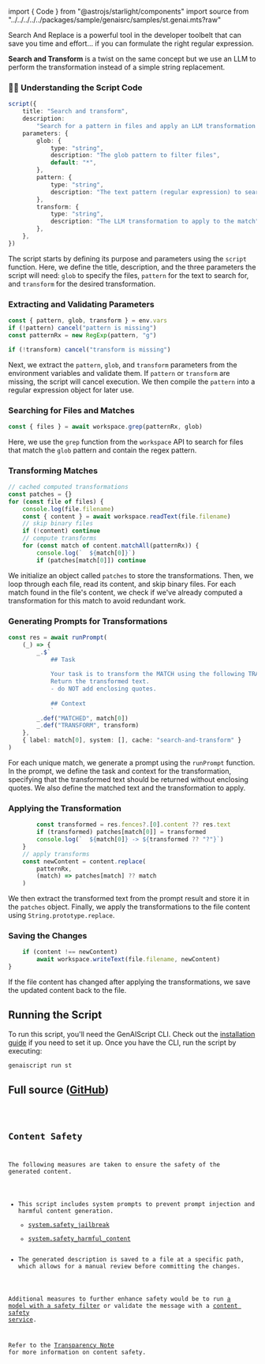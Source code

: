 import { Code } from "@astrojs/starlight/components"
import source from "../../../../../packages/sample/genaisrc/samples/st.genai.mts?raw"

Search And Replace is a powerful tool in the developer toolbelt that can save you time and effort...
if you can formulate the right regular expression.

**Search and Transform** is a twist on the same concept
but we use an LLM to perform the transformation instead of a simple string replacement.

### 👩‍💻 Understanding the Script Code

```ts
script({
    title: "Search and transform",
    description:
        "Search for a pattern in files and apply an LLM transformation to the match",
    parameters: {
        glob: {
            type: "string",
            description: "The glob pattern to filter files",
            default: "*",
        },
        pattern: {
            type: "string",
            description: "The text pattern (regular expression) to search for",
        },
        transform: {
            type: "string",
            description: "The LLM transformation to apply to the match",
        },
    },
})
```

The script starts by defining its purpose and parameters using the `script` function. Here, we define the title, description, and the three parameters the script will need: `glob` to specify the files, `pattern` for the text to search for, and `transform` for the desired transformation.

### Extracting and Validating Parameters

```ts
const { pattern, glob, transform } = env.vars
if (!pattern) cancel("pattern is missing")
const patternRx = new RegExp(pattern, "g")

if (!transform) cancel("transform is missing")
```

Next, we extract the `pattern`, `glob`, and `transform` parameters from the environment variables and validate them. If `pattern` or `transform` are missing, the script will cancel execution. We then compile the `pattern` into a regular expression object for later use.

### Searching for Files and Matches

```ts
const { files } = await workspace.grep(patternRx, glob)
```

Here, we use the `grep` function from the `workspace` API to search for files that match the `glob` pattern and contain the regex pattern.

### Transforming Matches

```ts
// cached computed transformations
const patches = {}
for (const file of files) {
    console.log(file.filename)
    const { content } = await workspace.readText(file.filename)
    // skip binary files
    if (!content) continue
    // compute transforms
    for (const match of content.matchAll(patternRx)) {
        console.log(`  ${match[0]}`)
        if (patches[match[0]]) continue
```

We initialize an object called `patches` to store the transformations. Then, we loop through each file, read its content, and skip binary files. For each match found in the file's content, we check if we've already computed a transformation for this match to avoid redundant work.

### Generating Prompts for Transformations

```ts
const res = await runPrompt(
    (_) => {
        _.$`
            ## Task
            
            Your task is to transform the MATCH using the following TRANSFORM.
            Return the transformed text.
            - do NOT add enclosing quotes.
            
            ## Context
            `
        _.def("MATCHED", match[0])
        _.def("TRANSFORM", transform)
    },
    { label: match[0], system: [], cache: "search-and-transform" }
)
```

For each unique match, we generate a prompt using the `runPrompt` function. In the prompt, we define the task and context for the transformation, specifying that the transformed text should be returned without enclosing quotes. We also define the matched text and the transformation to apply.

### Applying the Transformation

```ts
        const transformed = res.fences?.[0].content ?? res.text
        if (transformed) patches[match[0]] = transformed
        console.log(`  ${match[0]} -> ${transformed ?? "?"}`)
    }
    // apply transforms
    const newContent = content.replace(
        patternRx,
        (match) => patches[match] ?? match
    )
```

We then extract the transformed text from the prompt result and store it in the `patches` object. Finally, we apply the transformations to the file content using `String.prototype.replace`.

### Saving the Changes

```ts
    if (content !== newContent)
        await workspace.writeText(file.filename, newContent)
}
```

If the file content has changed after applying the transformations, we save the updated content back to the file.

## Running the Script

To run this script, you'll need the GenAIScript CLI. Check out the [installation guide](https://microsoft.github.io/genaiscript/getting-started/installation) if you need to set it up. Once you have the CLI, run the script by executing:

```bash
genaiscript run st
```

## Full source ([GitHub](https://github.com/microsoft/genaiscript/blob/main/packages/sample/genaisrc/samples/st.genai.mts))

<Code code={source} wrap={true} lang="ts" title="st.genai.mts" />

## Content Safety

The following measures are taken to ensure the safety of the generated content.

-   This script includes system prompts to prevent prompt injection and harmful content generation.
    - [system.safety_jailbreak](/genaiscript/reference/scripts/system#systemsafety_jailbreak)
    - [system.safety_harmful_content](/genaiscript/reference/scripts/system#systemsafety_harmful_content)
-   The generated description is saved to a file at a specific path, which allows for a manual review before committing the changes.

Additional measures to further enhance safety would be to run [a model with a safety filter](https://learn.microsoft.com/en-us/azure/ai-services/openai/concepts/content-filter?tabs=warning%2Cuser-prompt%2Cpython-new)
or validate the message with a [content safety service](/genaiscript/reference/scripts/content-safety).

Refer to the [Transparency Note](/genaiscript/reference/transparency-note/) for more information on content safety.